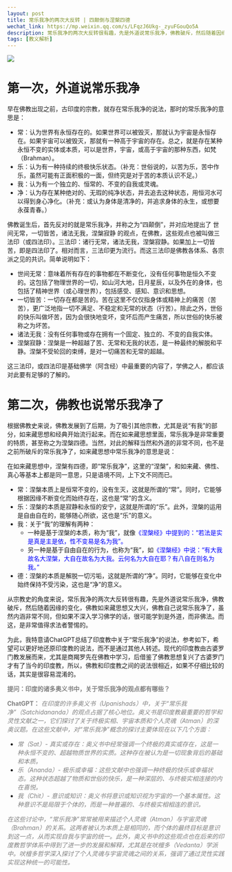 ```yaml
---
layout: post
title: 常乐我净的两次大反转 | 四颠倒与涅槃四德
wechat_link: https://mp.weixin.qq.com/s/LFqzJ6Ukg-_zyuFGouQo5A
description: 常乐我净的两次大反转很有趣，先是外道说常乐我净，佛教破斥，然后随着因缘的变化，佛教如来藏思想又大兴，佛教自己说常乐我净了，虽然内涵非常不同，但如果不深入学习佛学的话，很可能学到是外道，而非佛法。而这，是非常值得求法者警惕的。
tags: [教义解析]
---
```


![](../images/2023-11-18-16-08-15.png)

# 第一次，外道说常乐我净

早在佛教出现之前，古印度的宗教，就存在常乐我净的说法，那时的常乐我净的意思是：

* 常：认为世界有永恒存在的。如果世界可以被毁灭，那就认为宇宙是永恒存在。如果宇宙可以被毁灭，那就有一种高于宇宙的存在。总之，就是存在某种永恒不变的实体或本质，可以是世界，宇宙，或高于宇宙的那种东西，如梵（Brahman）。
* 乐：认为有一种持续的终极快乐状态。（补充：世俗说的，以苦为乐，苦中作乐，虽然可能有正面积极的一面，但终究是对于苦的本质认识不足。）
* 我：认为有一个独立的、恒常的、不变的自我或灵魂。
* 净：认为存在某种绝对的、无瑕的纯净状态，并去追去这种状态，用恒河水可以得到身心净化。（补充：或认为身体是清净的，并追求身体的永生，或想要永葆青春。）

佛教诞生后，首先反对的就是常乐我净，并称之为“四颠倒”，并对应地提出了 世间无常，一切皆苦，诸法无我，涅槃寂静 的观点，在佛教，这些观点也被叫做三法印（或四法印）。三法印：诸行无常，诸法无我，涅槃寂静。如果加上一切皆苦，即是四法印了。相对而言，三法印更为流行。而这三法印是佛教各体系、各宗派之见的共识。简单说明如下：

* 世间无常：意味着所有存在的事物都在不断变化，没有任何事物是恒久不变的。这包括了物理世界的一切，如山河大地，日月星辰，以及外在的身体，也包括了精神世界（或心理世界），包括感受、感知、意识和思想。
* 一切皆苦：一切存在都是苦的。苦在这里不仅仅指身体或精神上的痛苦（苦苦），更广泛地指一切不满足、不稳定和无常的状态（行苦）。除此之外，世俗的快乐叫做坏苦，因为会很快地变坏，变坏后而产生痛苦，所以世俗的快乐被称之为坏苦。
* 诸法无我：没有任何事物或存在拥有一个固定、独立的、不变的自我实体。
* 涅槃寂静：涅槃是一种超越了苦、无常和无我的状态，是一种最终的解脱和平静。涅槃不受轮回的束缚，是对一切痛苦和无常的超越。

这三法印，或四法印是基础佛学（阿含经）中最重要的内容了，学佛之人，都应该对此要有足够的了解的。

# 第二次，佛教也说常乐我净了

根据佛教史来说，佛教发展到了后期，为了吸引其他宗教，尤其是说“有我”的部分，如来藏思想和经典开始流行起来。而在如来藏思想里面，常乐我净是非常重要的特质，甚至称之为涅槃四德。当然，对此的解释当然和外道的非常不同，也不是之前所破斥的常乐我净了，如来藏思想中常乐我净的意思是说：

在如来藏思想中，涅槃有四德，即“常乐我净”，这里的“涅槃”，和如来藏、佛性、真心等基本上都是同一意思，只是语境不同，上下文不同而已。

* 常：涅槃本质上是恒常不变的，没有生灭，这就是所谓的“常”。同时，它能够根据因缘不断变化而始终存在，这也是“常”的含义。
* 乐：涅槃的本质是寂静和永恒的安宁，这就是所谓的“乐”。此外，涅槃的运用是自由自在的，能够随心所欲，这也是“乐”的意义。
* 我：关于“我”的理解有两种：
  * 一种是基于涅槃的本质，称为“我”，就像<span style="color:blue">《涅槃经》中提到的：“若法是实是真是主是依，性不变易是名为我”。
  * 另一种是基于自由自在的行为，也称为“我”，如<span style="color:blue">《涅槃经》中说：“有大我故名大涅槃，大自在故名为大我。云何名为大自在耶？有八自在则名为我。”
* 德：涅槃的本质是解脱一切污垢，这就是所谓的“净”。同时，它能够在变化中始终保持不受污染，这也是“净”的意义。

从宗教史的角度来说，常乐我净的两次大反转很有趣，先是外道说常乐我净，佛教破斥，然后随着因缘的变化，佛教如来藏思想又大兴，佛教自己说常乐我净了，虽然内涵非常不同，但如果不深入学习佛学的话，很可能学到是外道，而非佛法。而这，是非常值得求法者警惕的。

为此，我特意请ChatGPT总结了印度教中关于“常乐我净”的说法，参考如下，希望可以更好地还原印度教的说法，而不是通过其他人转述。现代的印度教由古婆罗门教发展而来，尤其是商羯罗先在佛教中学习，后借鉴了佛教思想复兴了古婆罗门才有了当今的印度教，所以，佛教和印度教之间的说法很相近，如果不仔细比较的话，其实是很容易混淆的。

<span style="color:grey">**提问：印度的诸多奥义书中，关于常乐我净的观点都有哪些？**

<span style="color:grey">**ChatGPT：**
*在印度的许多奥义书（Upanishads）中，关于“常乐我净”（Satchidananda）的观点占据了核心地位。奥义书是印度教最重要的哲学和灵性文献之一，它们探讨了关于终极实相、宇宙本质和个人灵魂（Atman）的深奥议题。在这些文献中，对“常乐我净”概念的探讨主要体现在以下几个方面：*

* <span style="color:grey">*常（Sat）- 真实或存在：奥义书中经常强调一个终极的真实或存在，这是一种永恒不变的、超越物质世界的实质。这种存在被认为是一切现象背后的基础和本质。*
* <span style="color:grey">*乐（Ananda）- 极乐或幸福：这些文献中也强调一种终极的快乐或幸福状态。这种状态超越了物质和世俗的快乐，是一种深层的、与终极实相连接的内在喜悦。*
* <span style="color:grey">*我（Chit）- 意识或知识：奥义书将意识或知识视为宇宙的一个基本属性。这种意识不是局限于个体的，而是一种普遍的、与终极实相相连的意识。*

<span style="color:grey">*在这些讨论中，“常乐我净”常常被用来描述个人灵魂（Atman）与宇宙灵魂（Brahman）的关系。这两者被认为本质上是相同的，而个体的最终目标是意识到这一点，从而实现自我与宇宙的统一。此外，奥义书中的这些观点也在后来的印度教哲学体系中得到了进一步的发展和解释，尤其是在吠檀多（Vedanta）学派中。吠檀多哲学深入探讨了个人灵魂与宇宙灵魂之间的关系，强调了通过灵性实践实现这种统一的可能性。*
